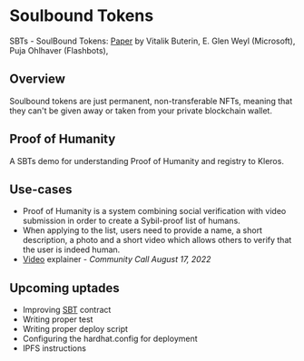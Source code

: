 # Soulbound Tokens
SBTs - SoulBound Tokens: [Paper](https://papers.ssrn.com/sol3/papers.cfm?abstract_id=4105763) by Vitalik Buterin, E. Glen Weyl (Microsoft), Puja Ohlhaver (Flashbots), 

## Overview
Soulbound tokens are just permanent, non-transferable NFTs, meaning that they can't be given away or taken from your private blockchain wallet.
## Proof of Humanity 
A SBTs demo for understanding Proof of Humanity and registry to Kleros.
## Use-cases
- Proof of Humanity is a system combining social verification with video submission in order to create a Sybil-proof list of humans.
- When applying to the list, users need to provide a name, a short description, a photo and a short video which allows others to verify that the user is indeed human.
- [Video](https://t.me/PoHCall/87) explainer - *Community Call August 17, 2022*

## Upcoming uptades
- Improving [SBT](/contracts/SBT.sol) contract
- Writing proper test 
- Writing proper deploy script
- Configuring the hardhat.config for deployment
- IPFS instructions